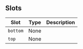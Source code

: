 <!-- This file is automatically generated, do not edit manually. -->

<script setup>
import AppDropdownMenuPlayground from './AppDropdownMenuPlayground.vue'
</script>

<AppDropdownMenuPlayground />

## Slots

| Slot | Type | Description |
| --------- | ---- | ----------- |
| `bottom` | None |  |
| `top` | None |  |

